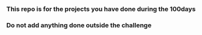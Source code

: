 ### This repo is for the projects you have done during the 100days

### Do not add anything done outside the challenge
